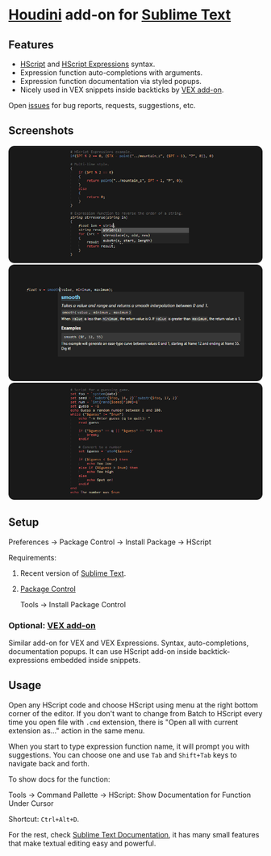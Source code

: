 # [Houdini] add-on for [Sublime Text]

[Houdini]: https://sidefx.com/
[Sublime Text]: https://www.sublimetext.com/


## Features

* [HScript] and [HScript Expressions] syntax.
* Expression function auto-completions with arguments.
* Expression function documentation via styled popups.
* Nicely used in VEX snippets inside backticks by [VEX add-on].

Open [issues] for bug reports, requests, suggestions, etc.

[HScript]: http://www.sidefx.com/docs/houdini/commands/_guide
[HScript Expressions]: http://www.sidefx.com/docs/houdini/ref/expression_cookbook.html
[VEX add-on]: https://github.com/teared/VEX
[issues]: https://github.com/teared/HScript/issues


## Screenshots

![alt tag](https://raw.githubusercontent.com/teared/packages-dev/master/develop/img/expressions.png)
![alt tag](https://raw.githubusercontent.com/teared/packages-dev/master/develop/img/exhelpcard.png)
![alt tag](https://raw.githubusercontent.com/teared/packages-dev/master/develop/img/hscript.png)


## Setup

Preferences → Package Control → Install Package → HScript

Requirements:
1. Recent version of [Sublime Text].
2. [Package Control]

   Tools → Install Package Control

[Sublime Text]: http://www.sublimetext.com/
[Package Control]: https://packagecontrol.io/


### Optional: [VEX add-on]

Similar add-on for VEX and VEX Expressions. Syntax, auto-completions,
documentation popups. It can use HScript add-on inside backtick-expressions
embedded inside snippets.


## Usage

Open any HScript code and choose HScript using menu at the right bottom corner
of the editor. If you don't want to change from Batch to HScript every time
you open file with `.cmd` extension, there is "Open all with current extension
as..." action in the same menu.

When you start to type expression function name, it will prompt you with
suggestions. You can choose one and use `Tab` and `Shift+Tab` keys to navigate
back and forth.

To show docs for the function:

Tools → Command Pallette → HScript: Show Documentation for Function Under Cursor

Shortcut: `Ctrl+Alt+D`.

For the rest, check [Sublime Text Documentation], it has many small features
that make textual editing easy and powerful.

[Sublime Text Documentation]: https://www.sublimetext.com/docs/3/